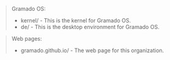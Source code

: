 > Gramado OS:
> * kernel/ - This is the kernel for Gramado OS.
> * de/     - This is the desktop environment for Gramado OS.

> Web pages:
> * gramado.github.io/ - The web page for this organization.
